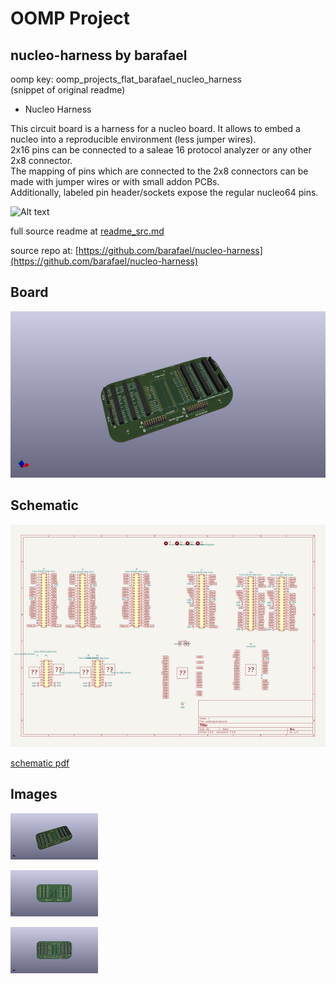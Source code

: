 # OOMP Project  
## nucleo-harness  by barafael  
  
oomp key: oomp_projects_flat_barafael_nucleo_harness  
(snippet of original readme)  
  
- Nucleo Harness  
  
This circuit board is a harness for a nucleo board. It allows to embed a nucleo into a reproducible environment (less jumper wires).  
2x16 pins can be connected to a saleae 16 protocol analyzer or any other 2x8 connector.  
The mapping of pins which are connected to the 2x8 connectors can be made with jumper wires or with small addon PCBs.  
Additionally, labeled pin header/sockets expose the regular nucleo64 pins.  
  
![Alt text](/board_render.png?raw=true "Board Render")  
  
  full source readme at [readme_src.md](readme_src.md)  
  
source repo at: [https://github.com/barafael/nucleo-harness](https://github.com/barafael/nucleo-harness)  
## Board  
  
[![working_3d.png](working_3d_600.png)](working_3d.png)  
## Schematic  
  
[![working_schematic.png](working_schematic_600.png)](working_schematic.png)  
  
[schematic pdf](working_schematic.pdf)  
## Images  
  
[![working_3d.png](working_3d_140.png)](working_3d.png)  
  
[![working_3d_back.png](working_3d_back_140.png)](working_3d_back.png)  
  
[![working_3d_front.png](working_3d_front_140.png)](working_3d_front.png)  
